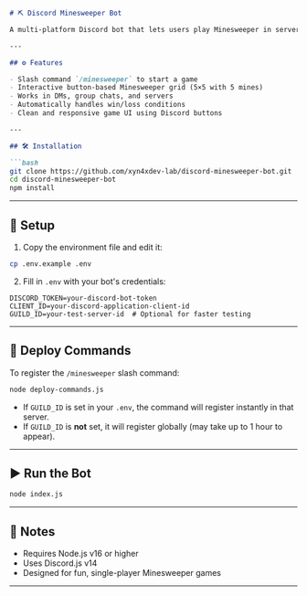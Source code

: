 ````markdown
# ⛏️ Discord Minesweeper Bot

A multi-platform Discord bot that lets users play Minesweeper in servers, group chats, or DMs using interactive buttons.

---

## ⚙️ Features

- Slash command `/minesweeper` to start a game
- Interactive button-based Minesweeper grid (5×5 with 5 mines)
- Works in DMs, group chats, and servers
- Automatically handles win/loss conditions
- Clean and responsive game UI using Discord buttons

---

## 🛠️ Installation

```bash
git clone https://github.com/xyn4xdev-lab/discord-minesweeper-bot.git
cd discord-minesweeper-bot
npm install
````

---

## 🔧 Setup

1. Copy the environment file and edit it:

```bash
cp .env.example .env
```

2. Fill in `.env` with your bot's credentials:

```
DISCORD_TOKEN=your-discord-bot-token
CLIENT_ID=your-discord-application-client-id
GUILD_ID=your-test-server-id  # Optional for faster testing
```

---

## 🚀 Deploy Commands

To register the `/minesweeper` slash command:

```bash
node deploy-commands.js
```

* If `GUILD_ID` is set in your `.env`, the command will register instantly in that server.
* If `GUILD_ID` is **not** set, it will register globally (may take up to 1 hour to appear).

---

## ▶️ Run the Bot

```bash
node index.js
```

---

## 🧠 Notes

* Requires Node.js v16 or higher
* Uses Discord.js v14
* Designed for fun, single-player Minesweeper games

---
